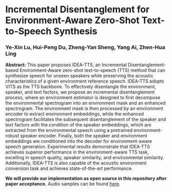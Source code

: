 # Incremental Disentanglement for Environment-Aware Zero-Shot Text-to-Speech Synthesis
### Ye-Xin Lu, Hui-Peng Du, Zheng-Yan Sheng, Yang Ai, Zhen-Hua Ling

**Abstract:** 
This paper proposes IDEA-TTS, an Incremental Disentanglement-based Environment-Aware zero-shot text-to-speech (TTS) method that can synthesize speech for unseen speakers while preserving the acoustic characteristics of a given environment reference speech.
IDEA-TTS adopts VITS as the TTS backbone.
To effectively disentangle the environment, speaker, and text factors, we propose an incremental disentanglement process, where an environment estimator is designed to first decompose the environmental spectrogram into an environment mask and an enhanced spectrogram.
The environment mask is then processed by an environment encoder to extract environment embeddings, while the enhanced spectrogram facilitates the subsequent disentanglement of the speaker and text factors with the condition of the speaker embeddings, which are extracted from the environmental speech using a pretrained environment-robust speaker encoder.
Finally, both the speaker and environment embeddings are conditioned into the decoder for environment-aware speech generation.
Experimental results demonstrate that IDEA-TTS achieves superior performance in the environment-aware TTS task, excelling in speech quality, speaker similarity, and environmental similarity.
Additionally, IDEA-TTS is also capable of the acoustic environment conversion task and achieves state-of-the-art performance.

**We will provide our implementation as open source in this repository after paper acceptance.**
Audio samples can be found [here](http://yxlu-0102.github.io/IDEA-TTS).
